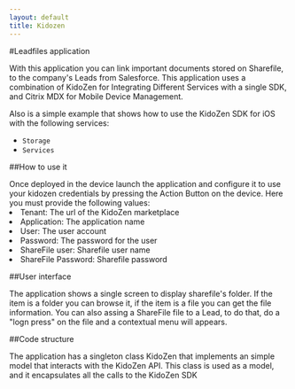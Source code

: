 ```yaml
---
layout: default
title: Kidozen
---
```


#Leadfiles application

With this application you can link important documents stored on Sharefile, to the company's Leads from Salesforce.
This application uses a combination of KidoZen for Integrating Different Services with a single SDK, and Citrix MDX for Mobile Device Management.

Also is a simple example that shows how to use the KidoZen SDK for iOS with the following services:

- `Storage`
- `Services`

##How to use it

<div class="row">
	<div class="span3">
		<div class="well">
			Once deployed in the device launch the application and configure it to use your kidozen credentials by pressing the Action Button on the device. Here you must provide the following values:
		</div>
	</div>
	<div class="span4">
		<div class="well">
			<li>Tenant: The url of the KidoZen marketplace</li>
			<li>Application: The application name</li>
			<li>User: The user account</li>
			<li>Password: The password for the user</li>
			<li>ShareFile user: Sharefile user name</li>
			<li>ShareFile Password: Sharefile password</li>
		</div>
	</div>
</div>

##User interface

The application shows a single screen to display sharefile's folder. If the item is a folder you can browse it, if the item is a file you can get the file information.
You can also assing a ShareFile file to a Lead, to do that, do a "logn press" on the file and a contextual menu will appears. 

##Code structure

The application has a singleton class KidoZen that implements an simple model that interacts with the KidoZen API. This class is used as a model, and it encapsulates all the calls to the KidoZen SDK 




